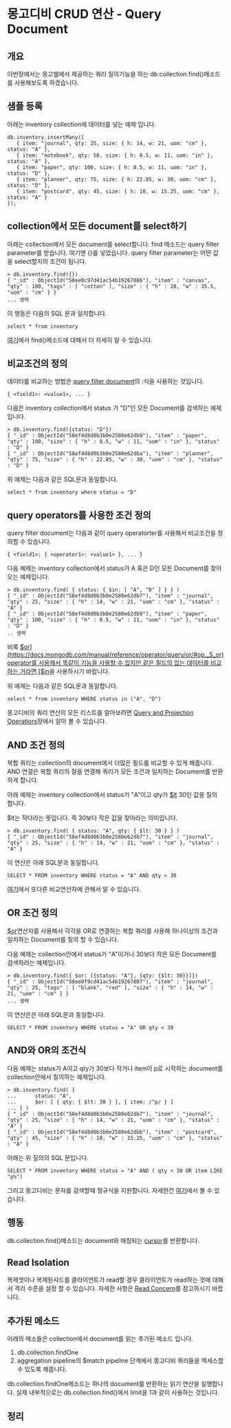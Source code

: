 # 몽고디비 CRUD 연산 - Query Document

## <a name='synopsis'><a name='synopsis'>개요</a>
이번장에서는 몽고쉘에서 제공하는 쿼리 질의기능을 하는 db.collection.find()메소드를 사용해보도록 하겠습니다.
  
## 샘플 등록
아래는 inventory collection에 데이터를 넣는 예제 입니다. 

    db.inventory.insertMany([
       { item: "journal", qty: 25, size: { h: 14, w: 21, uom: "cm" }, status: "A" },
       { item: "notebook", qty: 50, size: { h: 8.5, w: 11, uom: "in" }, status: "A" },
       { item: "paper", qty: 100, size: { h: 8.5, w: 11, uom: "in" }, status: "D" },
       { item: "planner", qty: 75, size: { h: 22.85, w: 30, uom: "cm" }, status: "D" },
       { item: "postcard", qty: 45, size: { h: 10, w: 15.25, uom: "cm" }, status: "A" }
    ]);

## collection에서 모든 document를 select하기
아래는 collection에서 모든 document를 select합니다. find 메소드는 query filter parameter를 받습니다. 여기엔 {}를 넣었습니다. query filter parameter는 어떤 값을 select할지의 조건이 됩니다.

    > db.inventory.find({})
    { "_id" : ObjectId("58ee0c97d41ac54b19267886"), "item" : "canvas", "qty" : 100, "tags" : [ "cotton" ], "size" : { "h" : 28, "w" : 35.5, "uom" : "cm" } }
    ... 생략

이 행동은 다음의 SQL 문과 일치합니다.
    
    select * from inventory
          
[여기](https://docs.mongodb.com/manual/reference/method/db.collection.find/#db.collection.find)에서 find()메소드에 대해서 더 자세히 알 수 있습니다.
          
## 비교조건의 정의
데이터를 비교하는 방법은 [query filter document](https://docs.mongodb.com/manual/core/document/#document-query-filter)의 <field>:<value>식을 사용하는 것입니다.

    { <field1>: <value1>, ... }
    
다음은 inventory collection에서 status 가 "D"인 모든 Document를 검색하는 예제입니다.
    
    > db.inventory.find({status: "D"})
    { "_id" : ObjectId("58ef4d8d0b3b0e2580e62db9"), "item" : "paper", "qty" : 100, "size" : { "h" : 8.5, "w" : 11, "uom" : "in" }, "status" : "D" }
    { "_id" : ObjectId("58ef4d8d0b3b0e2580e62dba"), "item" : "planner", "qty" : 75, "size" : { "h" : 22.85, "w" : 30, "uom" : "cm" }, "status" : "D" }

위 예제는 다음과 같은 SQL문과 동일합니다.
    
    select * from inventory where status = "D"    
    
## query operators를 사용한 조건 정의
query filter document는 다음과 같이 query operatorter를 사용해서 비교조건을 정의할 수 있습니다.
    
    { <field1>: { <operator1>: <value1> }, ... }
    
다음 예제는 inventory collection에서 status가 A 혹은 D인 모든 Document를 찾아오는 예제입니다.
    
    > db.inventory.find( { status: { $in: [ "A", "D" ] } } )
    { "_id" : ObjectId("58ef4d8d0b3b0e2580e62db7"), "item" : "journal", "qty" : 25, "size" : { "h" : 14, "w" : 21, "uom" : "cm" }, "status" : "A" }
    { "_id" : ObjectId("58ef4d8d0b3b0e2580e62db9"), "item" : "paper", "qty" : 100, "size" : { "h" : 8.5, "w" : 11, "uom" : "in" }, "status" : "D" }
    .. 생략
    
비록 [$or](https://docs.mongodb.com/manual/reference/operator/query/or/#op._S_or) operator를 사용해서 똑같이 기능을 사용할 수 있지만 같은 필드의 있는 데이터를 비교하는 거라면 [$in](https://docs.mongodb.com/manual/reference/operator/query/in/#op._S_in)을 사용하시기 바랍니다.    
    
위 예제는 다음과 같은 SQL문과 동일합니다.
    
    select * from inventory WHERE status in ("A", "D")

몽고디비의 쿼리 연산의 모든 리스트를 알아보려면 [Query and Projection Operatiors](https://docs.mongodb.com/manual/reference/operator/query/)장에서 알아 볼 수 있습니다.    
    
## AND 조건 정의
복합 쿼리는 collection의 document에서 더많은 필드를 비교할 수 있게 해줍니다. AND 연결은 복합 쿼리의 절을 연결해 쿼리가 모든 조건과 일치하는 Document를 반환하게 합니다.
    
아래 예제는 inventory collection에서 status가 "A"이고 qty가 [$lt](https://docs.mongodb.com/manual/reference/operator/query/lt/#op._S_lt) 30인 값을 질의 합니다.
 
$lt는 작다라는 뜻입니다. 즉 30보다 작은 값을 찾아라는 의미입니다.

    > db.inventory.find( { status: "A", qty: { $lt: 30 } } )
    { "_id" : ObjectId("58ef4d8d0b3b0e2580e62db7"), "item" : "journal", "qty" : 25, "size" : { "h" : 14, "w" : 21, "uom" : "cm" }, "status" : "A" }

이 연산은 아래 SQL문과 동일합니다.

    SELECT * FROM inventory WHERE status = "A" AND qty < 30

[여기](https://docs.mongodb.com/manual/reference/operator/query-comparison/#query-selectors-comparison)에서 또다른 비교연산자에 관해서 알 수 있습니다.

## OR 조건 정의
[$or](https://docs.mongodb.com/manual/reference/operator/query/or/#op._S_or)연산자를 사용해서 각각을 OR로 연결하는 복합 쿼리를 사용해 하나이상의 조건과 일치하는 Document를 질의 할 수 있습니다.

다음 예제는 collection안에서 status가 "A"이거나 30보다 작은 모든 Document를 검색하라는 예제입니다.

    > db.inventory.find({ $or: [{status: "A"}, {qty: {$lt: 30}}]})
    { "_id" : ObjectId("58ee0f9cd41ac54b19267887"), "item" : "journal", "qty" : 25, "tags" : [ "blank", "red" ], "size" : { "h" : 14, "w" : 21, "uom" : "cm" } }
    ... 생략
    
이 연산은은 아래 SQL문과 동일합니다.
     
    SELECT * FROM inventory WHERE status = "A" OR qty < 30

## AND와 OR의 조건식
다음 예제는 status가 A이고 qty가 30보다 작거나 item이 p로 시작하는 document를 collection안에서 질의하는 예제입니다.

    > db.inventory.find( {
    ...      status: "A",
    ...      $or: [ { qty: { $lt: 30 } }, { item: /^p/ } ]
    ... } )
    { "_id" : ObjectId("58ef4d8d0b3b0e2580e62db7"), "item" : "journal", "qty" : 25, "size" : { "h" : 14, "w" : 21, "uom" : "cm" }, "status" : "A" }
    { "_id" : ObjectId("58ef4d8d0b3b0e2580e62dbb"), "item" : "postcard", "qty" : 45, "size" : { "h" : 10, "w" : 15.25, "uom" : "cm" }, "status" : "A" }

아래는 위 질의의 SQL 문입니다.

    SELECT * FROM inventory WHERE status = "A" AND ( qty < 30 OR item LIKE "p%")
    
그리고 몽고디비는 문자를 검색할때 정규식을 지원합니다. 자세한건 [여기](https://docs.mongodb.com/manual/reference/operator/query/regex/#op._S_regex)에서 볼 수 있습니다.

## 행동
db.collection.find()메소드는 document와 매칭되는 [cursor](https://docs.mongodb.com/manual/tutorial/iterate-a-cursor/)를 반환합니다.

## Read Isolation
복제셋이나 복제된샤드를 클라이언트가 read할 경우 클라이언트가 read하는 것에 대해서 격리 수준을 설정 할 수 있습니다. 자세한 사항은 [Read Concern](https://docs.mongodb.com/manual/reference/read-concern/)를 참고하시기 바랍니다. 

## 추가된 메소드
아래의 메소들은 collection에서 document를 읽는 추가된 메소드 입니다.

  1. db.collection.findOne
  1. aggregation pipeline의 $match pipeline 단계에서 몽고디비 쿼리들을 엑세스할 수 있도록 해줍니다.

db.collection.findOne메소드는 하나의 document를 반환하는 읽기 연산을 실행합니다. 실제 내부적으로는 db.collection.find()에서 limit을 1과 같이 사용하는 것입니다.

## 정리
